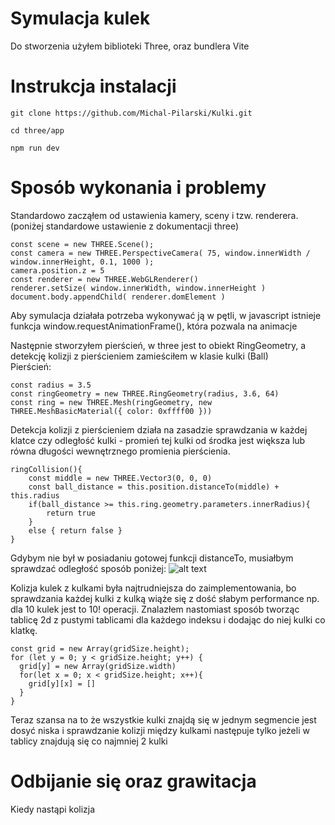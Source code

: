 # Symulacja kulek
Do stworzenia użyłem biblioteki Three, oraz bundlera Vite

# Instrukcja instalacji

``` git clone https://github.com/Michal-Pilarski/Kulki.git ``` <br>

``` cd three/app ```<br>

``` npm run dev ```<br>

# Sposób wykonania i problemy

Standardowo zacząłem od ustawienia kamery, sceny i tzw. renderera. (poniżej standardowe ustawienie z dokumentacji three) <br>

```
const scene = new THREE.Scene();
const camera = new THREE.PerspectiveCamera( 75, window.innerWidth / window.innerHeight, 0.1, 1000 );
camera.position.z = 5
const renderer = new THREE.WebGLRenderer()
renderer.setSize( window.innerWidth, window.innerHeight )
document.body.appendChild( renderer.domElement )
```

Aby symulacja działała potrzeba wykonywać ją w pętli, w javascript istnieje funkcja window.requestAnimationFrame(), która pozwala na animacje<br>

Następnie stworzyłem pierścień, w three jest to obiekt RingGeometry, a detekcję kolizji z pierścieniem zamieściłem w klasie kulki (Ball)<br>
Pierścień:
```
const radius = 3.5
const ringGeometry = new THREE.RingGeometry(radius, 3.6, 64)
const ring = new THREE.Mesh(ringGeometry, new THREE.MeshBasicMaterial({ color: 0xffff00 }))
```
Detekcja kolizji z pierścieniem działa na zasadzie sprawdzania w każdej klatce czy odległość kulki - promień tej kulki od środka jest większa lub równa długości wewnętrznego promienia pierścienia. 
```
ringCollision(){
    const middle = new THREE.Vector3(0, 0, 0)
    const ball_distance = this.position.distanceTo(middle) + this.radius
    if(ball_distance >= this.ring.geometry.parameters.innerRadius){
        return true
    }
    else { return false }
}
```
Gdybym nie był w posiadaniu gotowej funkcji distanceTo, musiałbym sprawdzać odległość sposób poniżej:
![alt text](https://code.org/curriculum/algebra/19/collision2.png)

Kolizja kulek z kulkami była najtrudniejsza do zaimplementowania, bo sprawdzania każdej kulki z kulką wiąże się z dość słabym performance np. dla 10 kulek jest to 10! operacji. Znalazłem nastomiast sposób tworząc tablicę 2d z pustymi tablicami dla każdego indeksu i dodając do niej kulki co klatkę.
```
const grid = new Array(gridSize.height);
for (let y = 0; y < gridSize.height; y++) {
  grid[y] = new Array(gridSize.width)
  for(let x = 0; x < gridSize.height; x++){
	grid[y][x] = []
  }
}
```
Teraz szansa na to że wszystkie kulki znajdą się w jednym segmencie jest dosyć niska i sprawdzanie kolizji między kulkami następuje tylko jeżeli w tablicy znajdują się co najmniej 2 kulki

# Odbijanie się oraz grawitacja
Kiedy nastąpi kolizja 

